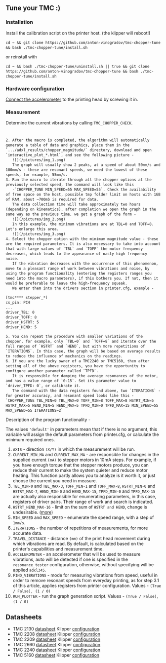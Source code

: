 ## Tune your TMC :)

### Installation
Install the calibration script on the printer host. (the klipper will reboot!)
```
cd ~ && git clone https://github.com/anton-vinogradov/tmc-chopper-tune && bash ./tmc-chopper-tune/install.sh
```
or reinstall with 
```
cd ~ && bash ./tmc-chopper-tune/uninstall.sh || true && git clone https://github.com/anton-vinogradov/tmc-chopper-tune && bash ./tmc-chopper-tune/install.sh
```
### Hardware configuration
[Connect the accelerometer](https://www.klipper3d.org/Measuring_Resonances.html) to the printing head by screwing it in.

### Measurement
Determine the current vibrations by calling `TMC_CHOPPER_CHECK`.

#
#
#
#
#
#
#

    2. After the macro is completed, the algorithm will automatically generate a table of data and graphics, place them in the `.../adxl_results/chopper_magnitude/` directory, download and open `interactive_plot_*.html`, and see the following picture -
       ![](/pictures/img_1.png)
       The graph will usually show 2 peaks, at a speed of about 50mm/s and 100mm/s - these are resonant speeds, we need the lowest of these speeds, for example, 55mm/s.
    3. Run the macro to iterate through all the chopper options at the previously selected speed, the command will look like this
       -`CHOPPER_TUNE MIN_SPEED=55 MAX_SPEED=55`. Check the availability of free space on the host, possible tmp folder limit on hosts with 1GB of RAM, about ~700mb is required for data.
       The data collection time will take approximately two hours (depending on kinematics), after completion we open the graph in the same way as the previous time, we get a graph of the form -
       ![](/pictures/img_2.png)
       In this example, the minimum vibrations are at TBL=0 and TOFF=8. Let's enlarge this area.
       ![](/pictures/img_3.png)
    4. Select the chopper option with the minimum magnitude value - these are the required parameters. It is also necessary to take into account that with large values of `TBL` and `TOFF` the motor frequency decreases, which leads to the appearance of nasty high frequency noise.
       If the vibration decreases with the occurrence of this phenomenon, move to a pleasant range of work between vibrations and noise, by using the program functionality (entering the registers ranges you need into the macro parameters), if this bothers you. If not, then it would be preferable to leave the high-frequency squeak.
       We enter them into the drivers section in printer.cfg, example -
   ```
   [tmc**** stepper_*]
   cs_pin: PC4
   ...
   driver_TBL: 0
   driver_TOFF: 8
   driver_HSTRT: 5
   driver_HEND: 5
   ```

    5. You can repeat the procedure with smaller variations of the chopper, for example, only `TBL=0` and `TOFF=8` and iterate over the full ranges of `HSTRT` and `HEND`, but with more repetitions of `ITERATIONS`. In this case, the graph will be based on average results to reduce the influence of mechanics on the readings.
    6. If you are the lucky owner of a TMC2240 or TMC5160, then after setting all of the above registers, you have the opportunity to configure another parameter called `TPFD`.
       It is responsible for damping the average resonances of the motor, and has a value range of `0-15`. Set its parameter value to `driver_TPFD: 0`, or calibrate it.
       The command with the data registers found above, two `ITERATIONS` - for greater accuracy, and resonant speed looks like this - `CHOPPER_TUNE TBL_MIN=0 TBL_MAX=0 TOFF_MIN=8 TOFF_MAX=8 HSTRT_MIN=5 HSTRT_MAX=5 HEND_MIN=5 HEND_MAX=5 TPFD_MIN=0 TPFD_MAX=15 MIN_SPEED=55 MAX_SPEED=55 ITERATIONS=2`


Description of the program functionality -

The values `'default'` in parameters mean that if there is no argument, this variable will assign the default parameters from printer.cfg, or calculate the minimum required ones.

1. `AXIS` - direction `(X/Y)` in which the measurement will be run.
2. `CURRENT_MIN_MA` and `CURRENT_MAX_MA` - are responsible for changes in the supplied current `(mA)` to stepper motors in 10mA steps. For example, if you have enough torque that the stepper motors produce, you can reduce their current to make the system quieter and reduce motor heating. This function partly allows you to analyze is it worth it, or just choose the current you need in measure.
3. `TBL_MIN-0` and `TBL_MAX-3`, `TOFF_MIN-1` and `TOFF_MAX-8`, `HSTRT_MIN-0` and `HSTRT_MAX-7`, `HEND_MIN-0` and `HEND_MAX-15`, `TPFD_MIN-0` and `TPFD_MAX-15` are actually also responsible for enumerating parameters, in this case, registers of driver pairs. Their range of work and search is indicated.
4. `HSTRT_HEND_MAX-16` - limit on the sum of `HSTRT and HEND`, change is undesirable. ([more](https://www.analog.com/media/en/technical-documentation/data-sheets/TMC5160A_datasheet_rev1.17.pdf))
5. `MIN_SPEED` and `MAX_SPEED` - enumerate the speed range, with a step of `1mm/s`.
6. `ITERATIONS` - the number of repetitions of measurements, for more accurate data.
7. `TRAVEL_DISTANCE` - distance `(mm)` of the print head movement during which vibrations are read. By default, is calculated based on the printer's capabilities and measurement time.
8. `ACCELEROMETER` - an accelerometer that will be used to measure vibrations, auto will be detected if one is specified in the `resonance_tester` configuration, otherwise, without specifying will be applied `adxl345`.
9. `FIND_VIBRATIONS` - mode for measuring vibrations from speed, useful in order to remove resonant speeds from everyday printing, as for step 3.1 of this article, applies registers from printer configuration. Values - `(True / False), (1 / 0)`
10. `RUN_PLOTTER` - run the graph generation script. Values - `(True / False), (1 / 0)`

## Datasheets
- TMC 2130 [datasheet](https://www.analog.com/media/en/technical-documentation/data-sheets/TMC2130_datasheet_rev1.15.pdf) Klipper [configuration](https://www.klipper3d.org/Config_Reference.html#tmc2130)
- TMC 2208 [datasheet](https://www.analog.com/media/en/technical-documentation/data-sheets/TMC2202_TMC2208_TMC2224_datasheet_rev1.14.pdf) Klipper [configuration](https://www.klipper3d.org/Config_Reference.html#tmc2208)
- TMC 2209 [datasheet](https://www.analog.com/media/en/technical-documentation/data-sheets/TMC2209_datasheet_rev1.09.pdf) Klipper [configuration](https://www.klipper3d.org/Config_Reference.html#tmc2209)
- TMC 2660 [datasheet](https://www.analog.com/media/en/technical-documentation/data-sheets/TMC2660C_Datasheet_Rev1.01.pdf) Klipper [configuration](https://www.klipper3d.org/Config_Reference.html#tmc2660)
- TMC 2240 [datasheet](https://www.analog.com/media/en/technical-documentation/data-sheets/tmc2240_datasheet.pdf) Klipper [configuration](https://www.klipper3d.org/Config_Reference.html#tmc2240)
- TMC 5160 [datasheet](https://www.analog.com/media/en/technical-documentation/data-sheets/TMC5160A_datasheet_rev1.17.pdf) Klipper [configuration](https://www.klipper3d.org/Config_Reference.html#tmc5160)